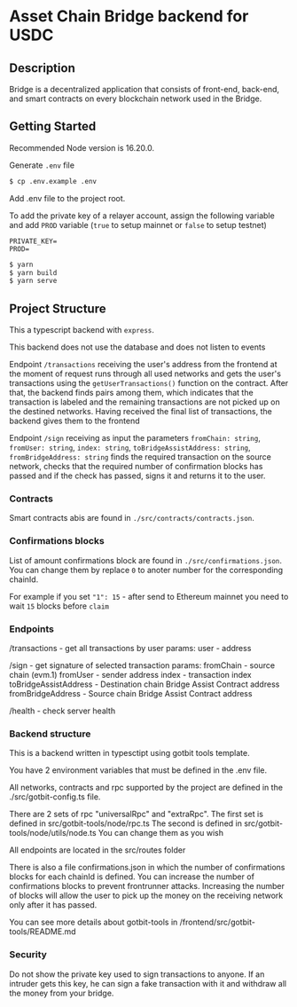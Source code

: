 # Asset Chain Bridge backend for USDC

## Description

Bridge is a decentralized application that consists of front-end, back-end, and smart contracts on every blockchain network used in the Bridge. 


## Getting Started

Recommended Node version is 16.20.0.

Generate `.env` file

```bash
$ cp .env.example .env
```

Add .env file to the project root.

To add the private key of a relayer account, assign the following variable and add `PROD` variable (`true` to setup mainnet or `false` to setup testnet)

```
PRIVATE_KEY=
PROD=
```

```bash
$ yarn
$ yarn build
$ yarn serve
```

## Project Structure

This a typescript backend with `express`.

This backend does not use the database and does not listen to events

Endpoint `/transactions` receiving the user's address from the frontend at the moment of request runs through all used networks and gets the user's transactions using the `getUserTransactions()` function on the contract. After that, the backend finds pairs among them, which indicates that the transaction is labeled and the remaining transactions are not picked up on the destined networks. Having received the final list of transactions, the backend gives them to the frontend

Endpoint `/sign` receiving as input the parameters 
  `fromChain: string`,
  `fromUser: string`,
  `index: string`,
  `toBridgeAssistAddress: string`,
  `fromBridgeAddress: string`
finds the required transaction on the source network, checks that the required number of confirmation blocks has passed and if the check has passed, signs it and returns it to the user.

### Contracts

Smart contracts abis are found in `./src/contracts/contracts.json`.

### Confirmations blocks

List of amount confirmations block are found in `./src/confirmations.json`.
You can change them by replace `0` to anoter number for the corresponding chainId. 

For example if you set `"1": 15` - after send to Ethereum mainnet you need to wait `15` blocks before `claim`

### Endpoints

/transactions - get all transactions by user
params: 
user - address

/sign - get signature of selected transaction
params:
fromChain - source chain (evm.1)
fromUser - sender address
index - transaction index
toBridgeAssistAddress - Destination chain Bridge Assist Contract address
fromBridgeAddress - Source chain Bridge Assist Contract address

/health - check server health

### Backend structure

This is a backend written in typesctipt using gotbit tools template.

You have 2 environment variables that must be defined in the .env file.

All networks, contracts and rpc supported by the project are defined in the ./src/gotbit-config.ts file. 

There are 2 sets of rpc "universalRpc" and "extraRpc". 
The first set is defined in src/gotbit-tools/node/rpc.ts 
The second is defined in src/gotbit-tools/node/utils/node.ts
You can change them as you wish

All endpoints are located in the src/routes folder

There is also a file confirmations.json in which the number of confirmations blocks for each chainId is defined.
You can increase the number of confirmations blocks to prevent frontrunner attacks.
Increasing the number of blocks will allow the user to pick up the money on the receiving network only after it has passed.


You can see more details about gotbit-tools in /frontend/src/gotbit-tools/README.md

### Security

Do not show the private key used to sign transactions to anyone.
If an intruder gets this key, he can sign a fake transaction with it and withdraw all the money from your bridge.







